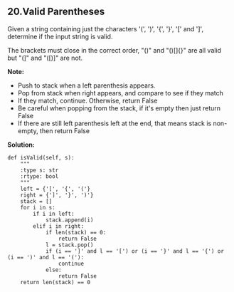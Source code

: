 ## 20.Valid Parentheses

Given a string containing just the characters '(', ')', '{', '}', '[' and ']', determine if the input string is valid.

The brackets must close in the correct order, "()" and "()[]{}" are all valid but "(]" and "([)]" are not.

**Note:**

* Push to stack when a left parenthesis appears.
* Pop from stack when right appears, and compare to see if they match
* If they match, continue. Otherwise, return False
* Be careful when popping from the stack, if it's empty then just return False
* If there are still left parenthesis left at the end, that means stack is non-empty, then return False

**Solution:**

    def isValid(self, s):
        """
        :type s: str
        :rtype: bool
        """
        left = {'[', '{', '('}
        right = {']', '}', ')'}
        stack = []
        for i in s:
            if i in left:
                stack.append(i)
            elif i in right:
                if len(stack) == 0:
                    return False
                l = stack.pop()
                if (i == ']' and l == '[') or (i == '}' and l == '{') or (i == ')' and l == '('):
                    continue
                else:
                    return False
        return len(stack) == 0
            